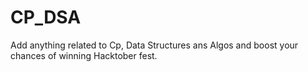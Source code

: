 # CP_DSA
Add anything related to Cp, Data Structures ans Algos and boost your chances of winning Hacktober fest. 
